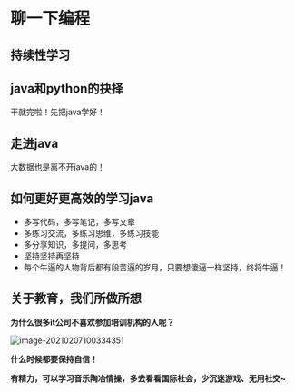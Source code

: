 # 聊一下编程



## 持续性学习



## java和python的抉择

干就完啦！先把java学好！



## 走进java 

大数据也是离不开java的！



## 如何更好更高效的学习java

- 多写代码，多写笔记，多写文章
- 多练习交流，多练习思维，多练习技能
- 多分享知识，多提问，多思考
- 坚持坚持再坚持
- 每个牛逼的人物背后都有段苦逼的岁月，只要想傻逼一样坚持，终将牛逼！



## 关于教育，我们所做所想

**为什么很多it公司不喜欢参加培训机构的人呢？**

![image-20210207100334351](https://typora-picture1234.oss-cn-shenzhen.aliyuncs.com/typora/img/image-20210207100334351.png)



**什么时候都要保持自信！**

**有精力，可以学习音乐陶冶情操，多去看看国际社会，少沉迷游戏、无用社交~**